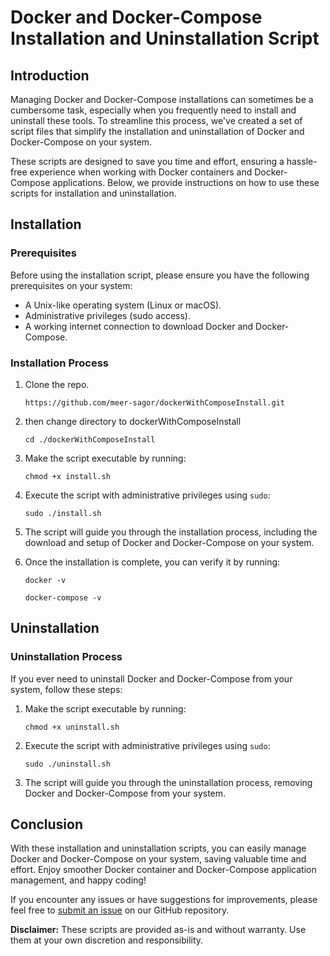 # Docker and Docker-Compose Installation and Uninstallation Script

## Introduction

Managing Docker and Docker-Compose installations can sometimes be a cumbersome task, especially when you frequently need to install and uninstall these tools. To streamline this process, we've created a set of script files that simplify the installation and uninstallation of Docker and Docker-Compose on your system.

These scripts are designed to save you time and effort, ensuring a hassle-free experience when working with Docker containers and Docker-Compose applications. Below, we provide instructions on how to use these scripts for installation and uninstallation.

## Installation

### Prerequisites

Before using the installation script, please ensure you have the following prerequisites on your system:

-   A Unix-like operating system (Linux or macOS).
-   Administrative privileges (sudo access).
-   A working internet connection to download Docker and Docker-Compose.

### Installation Process

1.  Clone the repo.

    `https://github.com/meer-sagor/dockerWithComposeInstall.git`

2.  then change directory to dockerWithComposeInstall
		
    `cd ./dockerWithComposeInstall`

3.  Make the script executable by running:

    `chmod +x install.sh` 
    
4.  Execute the script with administrative privileges using `sudo`:
    
    `sudo ./install.sh` 
    
5.  The script will guide you through the installation process, including the download and setup of Docker and Docker-Compose on your system.
    
6.  Once the installation is complete, you can verify it by running:

    `docker -v`

    `docker-compose -v`
    

## Uninstallation

### Uninstallation Process

If you ever need to uninstall Docker and Docker-Compose from your system, follow these steps:

1.  Make the script executable by running:
    
    `chmod +x uninstall.sh` 
    
2.  Execute the script with administrative privileges using `sudo`:
    
    `sudo ./uninstall.sh` 
    
3.  The script will guide you through the uninstallation process, removing Docker and Docker-Compose from your system.
    

## Conclusion

With these installation and uninstallation scripts, you can easily manage Docker and Docker-Compose on your system, saving valuable time and effort. Enjoy smoother Docker container and Docker-Compose application management, and happy coding!

If you encounter any issues or have suggestions for improvements, please feel free to [submit an issue](https://github.com/meer-sagor/dockerWithComposeInstall/issues) on our GitHub repository.


**Disclaimer:** These scripts are provided as-is and without warranty. Use them at your own discretion and responsibility.